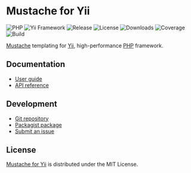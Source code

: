 # Mustache for Yii
![PHP](https://img.shields.io/badge/php-%3E%3D7.2-brightgreen.svg) ![Yii Framework](https://img.shields.io/badge/yii-%3E%3D2.0-brightgreen.svg) ![Release](https://img.shields.io/packagist/v/cedx/yii2-mustache.svg) ![License](https://img.shields.io/packagist/l/cedx/yii2-mustache.svg) ![Downloads](https://img.shields.io/packagist/dt/cedx/yii2-mustache.svg) ![Coverage](https://coveralls.io/repos/github/cedx/yii2-mustache/badge.svg) ![Build](https://travis-ci.com/cedx/yii2-mustache.svg)

[Mustache](https://mustache.github.io) templating for [Yii](https://www.yiiframework.com), high-performance [PHP](https://secure.php.net) framework.

## Documentation
- [User guide](https://dev.belin.io/yii2-mustache)
- [API reference](https://dev.belin.io/yii2-mustache/api)

## Development
- [Git repository](https://git.belin.io/cedx/yii2-mustache)
- [Packagist package](https://packagist.org/packages/cedx/yii2-mustache)
- [Submit an issue](https://git.belin.io/cedx/yii2-mustache/issues)

## License
[Mustache for Yii](https://dev.belin.io/yii2-mustache) is distributed under the MIT License.
